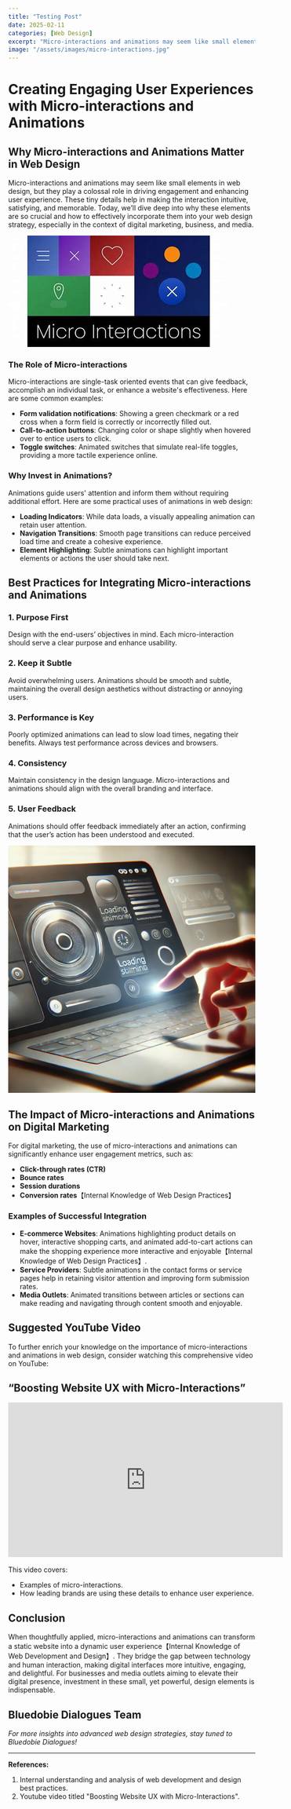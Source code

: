 ```yaml
---
title: "Testing Post"
date: 2025-02-11
categories: [Web Design]
excerpt: "Micro-interactions and animations may seem like small elements in web design, but they play a colossal role in driving engagement and enhancing user experience."
image: "/assets/images/micro-interactions.jpg"
---
```

# Creating Engaging User Experiences with Micro-interactions and Animations

## Why Micro-interactions and Animations Matter in Web Design

Micro-interactions and animations may seem like small elements in web design, but they play a colossal role in driving engagement and enhancing user experience. These tiny details help in making the interaction intuitive, satisfying, and memorable. Today, we’ll dive deep into why these elements are so crucial and how to effectively incorporate them into your web design strategy, especially in the context of digital marketing, business, and media.

!["Multiple engaging micro-interactions and text: "Micro-Interactions".](/assets/images/micro-interactions.jpg)

### The Role of Micro-interactions

Micro-interactions are single-task oriented events that can give feedback, accomplish an individual task, or enhance a website's effectiveness. Here are some common examples:

- **Form validation notifications**: Showing a green checkmark or a red cross when a form field is correctly or incorrectly filled out.
- **Call-to-action buttons**: Changing color or shape slightly when hovered over to entice users to click.
- **Toggle switches**: Animated switches that simulate real-life toggles, providing a more tactile experience online.

### Why Invest in Animations?

Animations guide users' attention and inform them without requiring additional effort. Here are some practical uses of animations in web design:

- **Loading Indicators**: While data loads, a visually appealing animation can retain user attention.
- **Navigation Transitions**: Smooth page transitions can reduce perceived load time and create a cohesive experience.
- **Element Highlighting**: Subtle animations can highlight important elements or actions the user should take next.

## Best Practices for Integrating Micro-interactions and Animations

### 1. Purpose First

Design with the end-users’ objectives in mind. Each micro-interaction should serve a clear purpose and enhance usability.

### 2. Keep it Subtle

Avoid overwhelming users. Animations should be smooth and subtle, maintaining the overall design aesthetics without distracting or annoying users.

### 3. Performance is Key

Poorly optimized animations can lead to slow load times, negating their benefits. Always test performance across devices and browsers.

### 4. Consistency

Maintain consistency in the design language. Micro-interactions and animations should align with the overall branding and interface.

### 5. User Feedback

Animations should offer feedback immediately after an action, confirming that the user’s action has been understood and executed.

!["Illustration of a user interacting with a modern web page showing smooth animations and micro-interactions](/assets/images/micro-and-animations.webp)

## The Impact of Micro-interactions and Animations on Digital Marketing

For digital marketing, the use of micro-interactions and animations can significantly enhance user engagement metrics, such as:

- **Click-through rates (CTR)**
- **Bounce rates**
- **Session durations**
- **Conversion rates**【Internal Knowledge of Web Design Practices】

### Examples of Successful Integration

- **E-commerce Websites**: Animations highlighting product details on hover, interactive shopping carts, and animated add-to-cart actions can make the shopping experience more interactive and enjoyable【Internal Knowledge of Web Design Practices】.
- **Service Providers**: Subtle animations in the contact forms or service pages help in retaining visitor attention and improving form submission rates.
- **Media Outlets**: Animated transitions between articles or sections can make reading and navigating through content smooth and enjoyable.

## Suggested YouTube Video

To further enrich your knowledge on the importance of micro-interactions and animations in web design, consider watching this comprehensive video on YouTube:

## **“Boosting Website UX with Micro-Interactions”**

<div class="youtube div">
<iframe width="560" height="315" src="https://www.youtube.com/embed/Gq39AyAf13Y?si=9wdegl4nqqYzwlj9" title="YouTube video player" frameborder="0" allow="accelerometer; autoplay; clipboard-write; encrypted-media; gyroscope; picture-in-picture; web-share" referrerpolicy="strict-origin-when-cross-origin" allowfullscreen></iframe>
</div>

This video covers:

- Examples of micro-interactions.
- How leading brands are using these details to enhance user experience.

## Conclusion

When thoughtfully applied, micro-interactions and animations can transform a static website into a dynamic user experience【Internal Knowledge of Web Development and Design】. They bridge the gap between technology and human interaction, making digital interfaces more intuitive, engaging, and delightful. For businesses and media outlets aiming to elevate their digital presence, investment in these small, yet powerful, design elements is indispensable.

## **Bluedobie Dialogues Team**

_For more insights into advanced web design strategies, stay tuned to Bluedobie Dialogues!_

---

**References:**

1. Internal understanding and analysis of web development and design best practices.
2. Youtube video titled "Boosting Website UX with Micro-Interactions".
